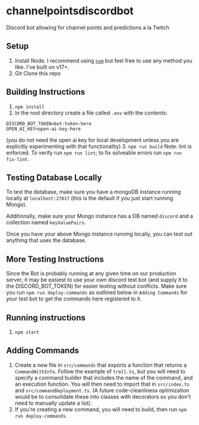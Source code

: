 # channelpointsdiscordbot
Discord bot allowing for channel points and predictions a la Twitch

## Setup
1. Install Node.  I recommend using [`nvm`](https://github.com/nvm-sh/nvm) but feel free to use any method you like.  I've built on v17+.
2. Git Clone this repo

## Building Instructions
1. `npm install`
2. In the root directory create a file called `.env` with the contents:
```
DISCORD_BOT_TOKEN=bot-token-here
OPEN_AI_KEY=open-ai-key-here
```
(you do not need the open ai key for local development unless you are explicitly experimenting with that functionality)
3. `npm run build`
Note: lint is enforced. To verify run `npm run lint`; to fix solveable errors run `npm run fix-lint`.

## Testing Database Locally
To test the database, make sure you have a mongoDB instance running locally at `localhost:27017` (this is the default if you just start running Mongo).

Additionally, make sure your Mongo instance has a DB named `discord` and a collection named `keyValuePairs`.

Once you have your above Mongo instance running locally, you can test out anything that uses the database.

## More Testing Instructions
Since the Bot is probably running at any given time on our production server, it may be easiest to use your own discord test bot (and supply it to the DISCORD_BOT_TOKEN) for easier testing without conflicts.  Make sure you run `npm run deploy-commands` as outlined below in `Adding Commands` for your test bot to get the commands here registered to it.

## Running instructions
1. `npm start`

## Adding Commands
1. Create a new file in `src/commands` that exports a function that returns a `CommandWithInfo`.  Follow the example of `troll.ts`, but you will need to specify a command builder that includes the name of the command, and an execution function.  You will then need to import that in `src/index.ts` and `src/commandDeployment.ts`.  (A future code-cleanliness optimization would be to consolidate these into classes with decorators so you don't need to manually update a list).
2. If you're creating a new command, you will need to build, then run `npm run deploy-commands`.
